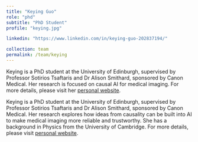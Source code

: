 ```yaml
---
title: "Keying Guo"
role: "phd"
subtitle: "PhD Student"
profile: "keying.jpg"

linkedin: "https://www.linkedin.com/in/keying-guo-202837194/"

collection: team
permalink: /team/keying
---
```


Keying is a PhD student at the University of Edinburgh, supervised by Professor Sotirios Tsaftaris and Dr Alison Smithard, sponsored by Canon Medical. Her research is focused on causal AI for medical imaging. For more details, please visit her [personal website](https://g-keying.github.io).


Keying is a PhD student at the University of Edinburgh, supervised by Professor Sotirios Tsaftaris and Dr Alison Smithard, sponsored by Canon Medical. 
Her research explores how ideas from causality can be built into AI to make medical imaging more reliable and trustworthy. She has a background in Physics from the University of Cambridge. For more details, please visit [personal website](https://g-keying.github.io).
